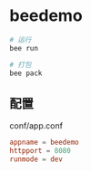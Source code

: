 # beedemo

```bash
# 运行
bee run

# 打包
bee pack
```

## 配置

conf/app.conf
```conf
appname = beedemo
httpport = 8080
runmode = dev
```

